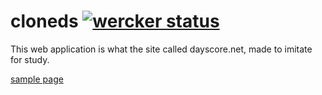cloneds [![wercker status](https://app.wercker.com/status/b3593f74db54830d5eaffc25a4570c60/s/master "wercker status")](https://app.wercker.com/project/bykey/b3593f74db54830d5eaffc25a4570c60)
=======

This web application is what the site called dayscore.net, made to imitate for study.

[sample page](https://cloneds.herokuapp.com/users/OcnZAsB1Z0ZS0Q)
